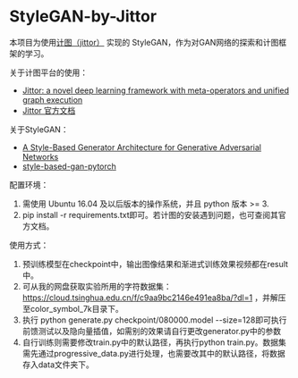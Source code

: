 # StyleGAN-by-Jittor

本项目为使用[计图（jittor）](https://github.com/Jittor/jittor) 实现的 StyleGAN，作为对GAN网络的探索和计图框架的学习。

关于计图平台的使用：
+ [Jittor: a novel deep learning framework with meta-operators and unified graph execution](https://cg.cs.tsinghua.edu.cn/jittor/papers/)
+ [Jittor 官方文档](https://cg.cs.tsinghua.edu.cn/jittor/)

关于StyleGAN：
+ [A Style-Based Generator Architecture for Generative Adversarial Networks](https://arxiv.org/abs/1812.04948)
+ [style-based-gan-pytorch](https://github.com/rosinality/style-based-gan-pytorch)

配置环境：
1. 需使用 Ubuntu 16.04 及以后版本的操作系统，并且 python 版本 >= 3.
2. pip install -r requirements.txt即可。若计图的安装遇到问题，也可查阅其官方文档。

使用方式：
1. 预训练模型在checkpoint中，输出图像结果和渐进式训练效果视频都在result中。
2. 可从我的网盘获取实验所用的字符数据集：https://cloud.tsinghua.edu.cn/f/c9aa9bc2146e491ea8ba/?dl=1 ，并解压至color_symbol_7k目录下。
3. 执行 python generate.py checkpoint/080000.model --size=128即可执行前馈测试以及隐向量插值，如需别的效果请自行更改generator.py中的参数
4. 自行训练则需要修改train.py中的默认路径，再执行python train.py。数据集需先通过progressive_data.py进行处理，也需要改其中的默认路径，将数据存入data文件夹下。

